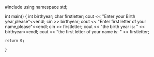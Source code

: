 #include <iostream>
using namespace std;

int main()
{
    int birthyear;
    char firstletter;
    cout << "Enter your Birth year,please"<<endl;
    cin >> birthyear;
    cout << "Enter first letter of your name,please"<<endl;
    cin >> firstletter;
    cout << "the birth year is: " << birthyear<<endl;
    cout << "the first letter of your name is: " << firstletter;

    return 0;





}
